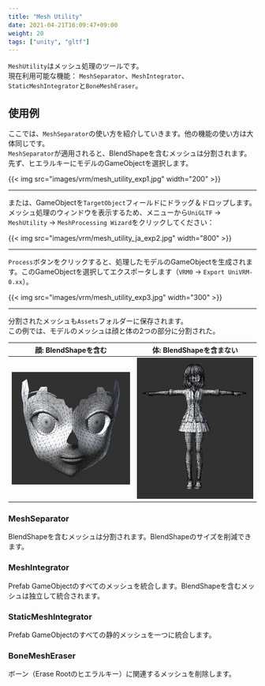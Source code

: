 ```yaml
---
title: "Mesh Utility"
date: 2021-04-21T16:09:47+09:00
weight: 20
tags: ["unity", "gltf"]
---
```



`MeshUtility`はメッシュ処理のツールです。  
現在利用可能な機能： `MeshSeparator`、`MeshIntegrator`、`StaticMeshIntegrator`と`BoneMeshEraser`。

## 使用例

ここでは、`MeshSeparator`の使い方を紹介していきます。他の機能の使い方は大体同じです。  
`MeshSeparator`が適用されると、BlendShapeを含むメッシュは分割されます。
先ず、ヒエラルキーにモデルのGameObjectを選択します。

{{< img src="images/vrm/mesh_utility_exp1.jpg" width="200" >}}
<hr>

または、GameObjectを`TargetObject`フィールドにドラッグ＆ドロップします。  
メッシュ処理のウィンドウを表示するため、メニューから`UniGLTF` -> `MeshUtility` -> `MeshProcessing Wizard`をクリックしてください：

{{< img src="images/vrm/mesh_utility_ja_exp2.jpg" width="800" >}}
<hr>

`Process`ボタンをクリックすると、処理したモデルのGameObjectを生成されます。このGameObjectを選択してエクスポータします（`VRM0` -> `Export UniVRM-0.xx`）。

{{< img src="images/vrm/mesh_utility_exp3.jpg" width="300" >}}
<hr>

分割されたメッシュも`Assets`フォルダーに保存されます。  
この例では、モデルのメッシュは顔と体の2つの部分に分割された。

|               顔: BlendShapeを含む               |             体: BlendShapeを含まない             |
|:------------------------------------------------:|:------------------------------------------------:|
| ![img](/_static/images/vrm/mesh_sep_result_1.jpg) | ![img](/_static/images/vrm/mesh_sep_result_2.jpg) |

### MeshSeparator

BlendShapeを含むメッシュは分割されます。BlendShapeのサイズを削減できます。

### MeshIntegrator

Prefab GameObjectのすべてのメッシュを統合します。BlendShapeを含むメッシュは独立して統合されます。

### StaticMeshIntegrator

Prefab GameObjectのすべての静的メッシュを一つに統合します。

### BoneMeshEraser

ボーン（Erase Rootのヒエラルキー）に関連するメッシュを削除します。
